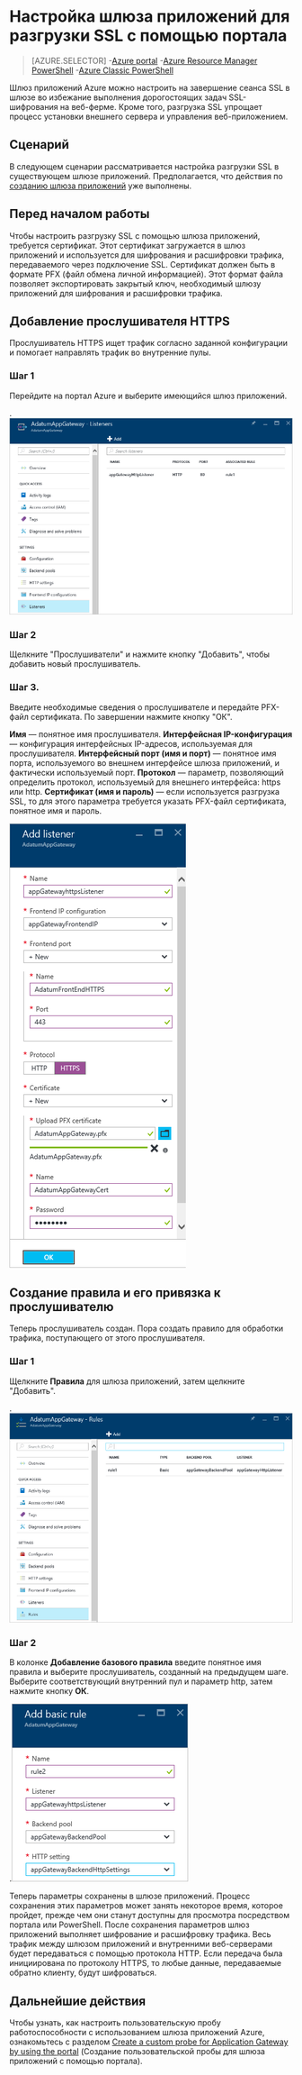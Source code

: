 <properties
   pageTitle="Настройка шлюза приложений для разгрузки SSL с помощью портала | Microsoft Azure"
   description="На этой странице приводятся инструкции по созданию шлюза приложений с разгрузкой SSL с помощью портала."
   documentationCenter="na"
   services="application-gateway"
   authors="georgewallace"
   manager="carmonm"
   editor="tysonn"/>
<tags
   ms.service="application-gateway"
   ms.devlang="na"
   ms.topic="article"
   ms.tgt_pltfrm="na"
   ms.workload="infrastructure-services"
   ms.date="08/09/2016"
   ms.author="gwallace"/>

# Настройка шлюза приложений для разгрузки SSL с помощью портала

> [AZURE.SELECTOR]
-[Azure portal](application-gateway-ssl-portal.md)
-[Azure Resource Manager PowerShell](application-gateway-ssl-arm.md)
-[Azure Classic PowerShell](application-gateway-ssl.md)

Шлюз приложений Azure можно настроить на завершение сеанса SSL в шлюзе во избежание выполнения дорогостоящих задач SSL-шифрования на веб-ферме. Кроме того, разгрузка SSL упрощает процесс установки внешнего сервера и управления веб-приложением.

## Сценарий

В следующем сценарии рассматривается настройка разгрузки SSL в существующем шлюзе приложений. Предполагается, что действия по [созданию шлюза приложений](application-gateway-create-gateway-portal.md) уже выполнены.

## Перед началом работы

Чтобы настроить разгрузку SSL с помощью шлюза приложений, требуется сертификат. Этот сертификат загружается в шлюз приложений и используется для шифрования и расшифровки трафика, передаваемого через подключение SSL. Сертификат должен быть в формате PFX (файл обмена личной информацией). Этот формат файла позволяет экспортировать закрытый ключ, необходимый шлюзу приложений для шифрования и расшифровки трафика.

## Добавление прослушивателя HTTPS

Прослушиватель HTTPS ищет трафик согласно заданной конфигурации и помогает направлять трафик во внутренние пулы.

### Шаг 1

Перейдите на портал Azure и выберите имеющийся шлюз приложений.

.![Колонка обзора шлюза приложений][1]

### Шаг 2

Щелкните "Прослушиватели" и нажмите кнопку "Добавить", чтобы добавить новый прослушиватель.

### Шаг 3.

Введите необходимые сведения о прослушивателе и передайте PFX-файл сертификата. По завершении нажмите кнопку "ОК".

**Имя** — понятное имя прослушивателя. **Интерфейсная IP-конфигурация** — конфигурация интерфейсных IP-адресов, используемая для прослушивателя. **Интерфейсный порт (имя и порт)** — понятное имя порта, используемого во внешнем интерфейсе шлюза приложений, и фактически используемый порт. **Протокол** — параметр, позволяющий определить протокол, используемый для внешнего интерфейса: https или http. **Сертификат (имя и пароль)** — если используется разгрузка SSL, то для этого параметра требуется указать PFX-файл сертификата, понятное имя и пароль.

![Колонка добавления прослушивателя][2]

## Создание правила и его привязка к прослушивателю

Теперь прослушиватель создан. Пора создать правило для обработки трафика, поступающего от этого прослушивателя.

### Шаг 1

Щелкните **Правила** для шлюза приложений, затем щелкните "Добавить".

.![Колонка правил шлюза приложений][3]

### Шаг 2

В колонке **Добавление базового правила** введите понятное имя правила и выберите прослушиватель, созданный на предыдущем шаге. Выберите соответствующий внутренний пул и параметр http, затем нажмите кнопку **ОК**.

.![Окно параметров HTTPS][4]

Теперь параметры сохранены в шлюзе приложений. Процесс сохранения этих параметров может занять некоторое время, которое пройдет, прежде чем они станут доступны для просмотра посредством портала или PowerShell. После сохранения параметров шлюз приложений выполняет шифрование и расшифровку трафика. Весь трафик между шлюзом приложений и внутренними веб-серверами будет передаваться с помощью протокола HTTP. Если передача была инициирована по протоколу HTTPS, то любые данные, передаваемые обратно клиенту, будут шифроваться.

## Дальнейшие действия

Чтобы узнать, как настроить пользовательскую пробу работоспособности с использованием шлюза приложений Azure, ознакомьтесь с разделом [Create a custom probe for Application Gateway by using the portal](application-gateway-create-gateway-portal.md) (Создание пользовательской пробы для шлюза приложений с помощью портала).

[1]: ./media/application-gateway-ssl-portal/figure1.png
[2]: ./media/application-gateway-ssl-portal/figure2.png
[3]: ./media/application-gateway-ssl-portal/figure3.png
[4]: ./media/application-gateway-ssl-portal/figure4.png

<!---HONumber=AcomDC_0810_2016-->